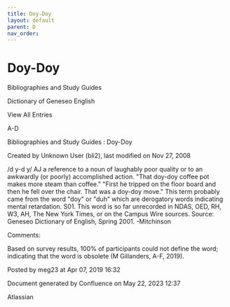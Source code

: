 ```yaml
---
title: Doy-Doy
layout: default
parent: D
nav_order:
---
```


# Doy-Doy

Bibliographies and Study Guides

Dictionary of Geneseo English

View All Entries

A-D

Bibliographies and Study Guides : Doy-Doy

Created by  Unknown User (bli2), last modified on Nov 27, 2008

/d y-d y/ AJ a reference to a noun of laughably poor quality or to an awkwardly (or poorly) accomplished action. &quot;That doy-doy coffee pot makes more steam than coffee.&quot; &quot;First he tripped on the floor board and then he fell over the chair. That was a doy-doy move.&quot; This term probably came from the word &quot;doy&quot; or &quot;duh&quot; which are derogatory words indicating mental retardation. S01. This word is so far unrecorded in NDAS, OED, RH, W3, AH, The New York Times, or on the Campus Wire sources. Source: Geneseo Dictionary of English, Spring 2001. -Mitchinson

Comments:

Based on survey results, 100% of participants could not define the word; indicating that the word is obsolete (M Gillanders, A-F, 2019).

Posted by meg23 at Apr 07, 2019 16:32

Document generated by Confluence on May 22, 2023 12:37

Atlassian

